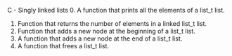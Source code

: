 C - Singly linked lists
0. A function that prints all the elements of a list_t list.
1. Function that returns the number of elements in a linked list_t list.
2. Function that adds a new node at the beginning of a list_t list.
3. A function that adds a new node at the end of a list_t list.
4. A function that frees a list_t list.
